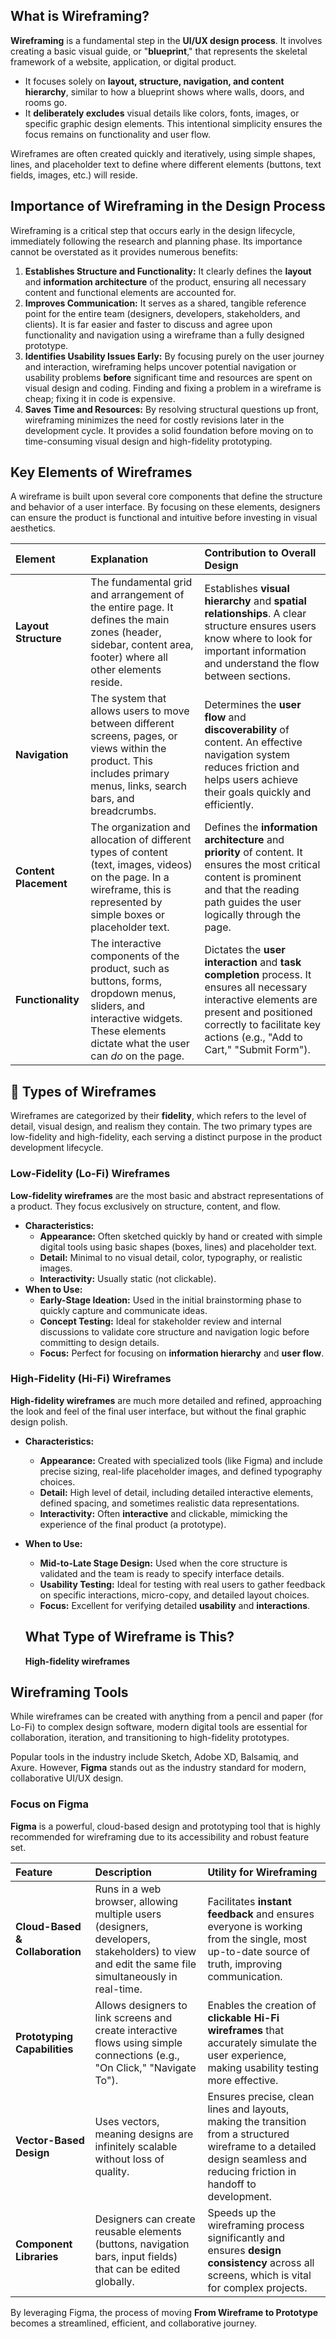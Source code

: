 
## What is Wireframing?

**Wireframing** is a fundamental step in the **UI/UX design process**. It involves creating a basic visual guide, or "**blueprint**," that represents the skeletal framework of a website, application, or digital product.


* It focuses solely on **layout, structure, navigation, and content hierarchy**, similar to how a blueprint shows where walls, doors, and rooms go.
* It **deliberately excludes** visual details like colors, fonts, images, or specific graphic design elements. This intentional simplicity ensures the focus remains on functionality and user flow.

Wireframes are often created quickly and iteratively, using simple shapes, lines, and placeholder text to define where different elements (buttons, text fields, images, etc.) will reside.


##  Importance of Wireframing in the Design Process

Wireframing is a critical step that occurs early in the design lifecycle, immediately following the research and planning phase. Its importance cannot be overstated as it provides numerous benefits:

1.  **Establishes Structure and Functionality:** It clearly defines the **layout** and **information architecture** of the product, ensuring all necessary content and functional elements are accounted for.
2.  **Improves Communication:** It serves as a shared, tangible reference point for the entire team (designers, developers, stakeholders, and clients). It is far easier and faster to discuss and agree upon functionality and navigation using a wireframe than a fully designed prototype.
3.  **Identifies Usability Issues Early:** By focusing purely on the user journey and interaction, wireframing helps uncover potential navigation or usability problems **before** significant time and resources are spent on visual design and coding. Finding and fixing a problem in a wireframe is cheap; fixing it in code is expensive.
4.  **Saves Time and Resources:** By resolving structural questions up front, wireframing minimizes the need for costly revisions later in the development cycle. It provides a solid foundation before moving on to time-consuming visual design and high-fidelity prototyping.



## Key Elements of Wireframes

A wireframe is built upon several core components that define the structure and behavior of a user interface. By focusing on these elements, designers can ensure the product is functional and intuitive before investing in visual aesthetics.

| Element | Explanation | Contribution to Overall Design |
| :--- | :--- | :--- |
| **Layout Structure** | The fundamental grid and arrangement of the entire page. It defines the main zones (header, sidebar, content area, footer) where all other elements reside. | Establishes **visual hierarchy** and **spatial relationships**. A clear structure ensures users know where to look for important information and understand the flow between sections. |
| **Navigation** | The system that allows users to move between different screens, pages, or views within the product. This includes primary menus, links, search bars, and breadcrumbs. | Determines the **user flow** and **discoverability** of content. An effective navigation system reduces friction and helps users achieve their goals quickly and efficiently. |
| **Content Placement** | The organization and allocation of different types of content (text, images, videos) on the page. In a wireframe, this is represented by simple boxes or placeholder text. | Defines the **information architecture** and **priority** of content. It ensures the most critical content is prominent and that the reading path guides the user logically through the page. |
| **Functionality** | The interactive components of the product, such as buttons, forms, dropdown menus, sliders, and interactive widgets. These elements dictate what the user can *do* on the page. | Dictates the **user interaction** and **task completion** process. It ensures all necessary interactive elements are present and positioned correctly to facilitate key actions (e.g., "Add to Cart," "Submit Form"). |

## 🎨 Types of Wireframes

Wireframes are categorized by their **fidelity**, which refers to the level of detail, visual design, and realism they contain. The two primary types are low-fidelity and high-fidelity, each serving a distinct purpose in the product development lifecycle.

###  Low-Fidelity (Lo-Fi) Wireframes

**Low-fidelity wireframes** are the most basic and abstract representations of a product. They focus exclusively on structure, content, and flow.

* **Characteristics:**
    * **Appearance:** Often sketched quickly by hand or created with simple digital tools using basic shapes (boxes, lines) and placeholder text.
    * **Detail:** Minimal to no visual detail, color, typography, or realistic images.
    * **Interactivity:** Usually static (not clickable).
* **When to Use:**
    * **Early-Stage Ideation:** Used in the initial brainstorming phase to quickly capture and communicate ideas.
    * **Concept Testing:** Ideal for stakeholder review and internal discussions to validate core structure and navigation logic before committing to design details.
    * **Focus:** Perfect for focusing on **information hierarchy** and **user flow**.
    
    

### High-Fidelity (Hi-Fi) Wireframes

**High-fidelity wireframes** are much more detailed and refined, approaching the look and feel of the final user interface, but without the final graphic design polish.

* **Characteristics:**
    * **Appearance:** Created with specialized tools (like Figma) and include precise sizing, real-life placeholder images, and defined typography choices.
    * **Detail:** High level of detail, including detailed interactive elements, defined spacing, and sometimes realistic data representations.
    * **Interactivity:** Often **interactive** and clickable, mimicking the experience of the final product (a prototype).
* **When to Use:**
    * **Mid-to-Late Stage Design:** Used when the core structure is validated and the team is ready to specify interface details.
    * **Usability Testing:** Ideal for testing with real users to gather feedback on specific interactions, micro-copy, and detailed layout choices.
    * **Focus:** Excellent for verifying detailed **usability** and **interactions**.

    ##  What Type of Wireframe is This?
    **High-fidelity wireframes** 



## Wireframing Tools

While wireframes can be created with anything from a pencil and paper (for Lo-Fi) to complex design software, modern digital tools are essential for collaboration, iteration, and transitioning to high-fidelity prototypes.

Popular tools in the industry include Sketch, Adobe XD, Balsamiq, and Axure. However, **Figma** stands out as the industry standard for modern, collaborative UI/UX design.

### Focus on Figma

**Figma** is a powerful, cloud-based design and prototyping tool that is highly recommended for wireframing due to its accessibility and robust feature set.

| Feature | Description | Utility for Wireframing |
| :--- | :--- | :--- |
| **Cloud-Based & Collaboration** | Runs in a web browser, allowing multiple users (designers, developers, stakeholders) to view and edit the same file simultaneously in real-time. | Facilitates **instant feedback** and ensures everyone is working from the single, most up-to-date source of truth, improving communication. |
| **Prototyping Capabilities** | Allows designers to link screens and create interactive flows using simple connections (e.g., "On Click," "Navigate To"). | Enables the creation of **clickable Hi-Fi wireframes** that accurately simulate the user experience, making usability testing more effective. |
| **Vector-Based Design** | Uses vectors, meaning designs are infinitely scalable without loss of quality. | Ensures precise, clean lines and layouts, making the transition from a structured wireframe to a detailed design seamless and reducing friction in handoff to development. |
| **Component Libraries** | Designers can create reusable elements (buttons, navigation bars, input fields) that can be edited globally. | Speeds up the wireframing process significantly and ensures **design consistency** across all screens, which is vital for complex projects. |

By leveraging Figma, the process of moving **From Wireframe to Prototype** becomes a streamlined, efficient, and collaborative journey.